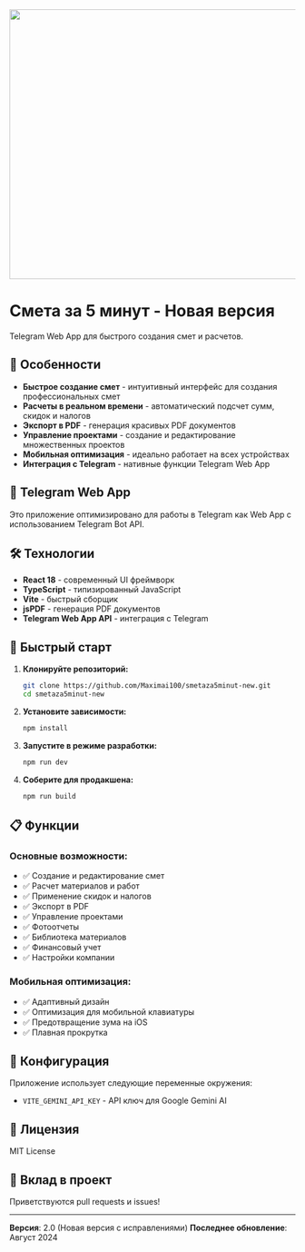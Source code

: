<div align="center">
<img width="1200" height="475" alt="GHBanner" src="https://github.com/user-attachments/assets/0aa67016-6eaf-458a-adb2-6e31a0763ed6" />
</div>

# Смета за 5 минут - Новая версия

Telegram Web App для быстрого создания смет и расчетов.

## 🚀 Особенности

- **Быстрое создание смет** - интуитивный интерфейс для создания профессиональных смет
- **Расчеты в реальном времени** - автоматический подсчет сумм, скидок и налогов
- **Экспорт в PDF** - генерация красивых PDF документов
- **Управление проектами** - создание и редактирование множественных проектов
- **Мобильная оптимизация** - идеально работает на всех устройствах
- **Интеграция с Telegram** - нативные функции Telegram Web App

## 📱 Telegram Web App

Это приложение оптимизировано для работы в Telegram как Web App с использованием Telegram Bot API.

## 🛠 Технологии

- **React 18** - современный UI фреймворк
- **TypeScript** - типизированный JavaScript
- **Vite** - быстрый сборщик
- **jsPDF** - генерация PDF документов
- **Telegram Web App API** - интеграция с Telegram

## 🚀 Быстрый старт

1. **Клонируйте репозиторий:**
   ```bash
   git clone https://github.com/Maximai100/smetaza5minut-new.git
   cd smetaza5minut-new
   ```

2. **Установите зависимости:**
   ```bash
   npm install
   ```

3. **Запустите в режиме разработки:**
   ```bash
   npm run dev
   ```

4. **Соберите для продакшена:**
   ```bash
   npm run build
   ```

## 📋 Функции

### Основные возможности:
- ✅ Создание и редактирование смет
- ✅ Расчет материалов и работ
- ✅ Применение скидок и налогов
- ✅ Экспорт в PDF
- ✅ Управление проектами
- ✅ Фотоотчеты
- ✅ Библиотека материалов
- ✅ Финансовый учет
- ✅ Настройки компании

### Мобильная оптимизация:
- ✅ Адаптивный дизайн
- ✅ Оптимизация для мобильной клавиатуры
- ✅ Предотвращение зума на iOS
- ✅ Плавная прокрутка

## 🔧 Конфигурация

Приложение использует следующие переменные окружения:
- `VITE_GEMINI_API_KEY` - API ключ для Google Gemini AI

## 📄 Лицензия

MIT License

## 🤝 Вклад в проект

Приветствуются pull requests и issues!

---

**Версия**: 2.0 (Новая версия с исправлениями)
**Последнее обновление**: Август 2024
